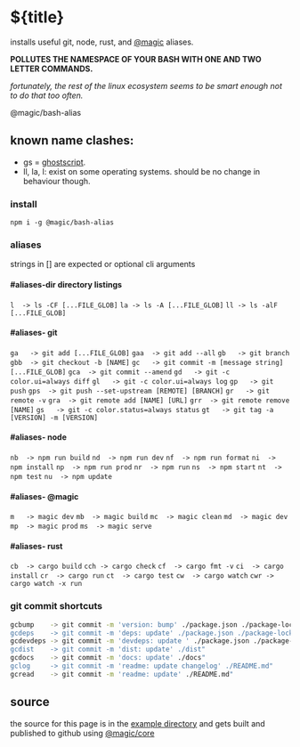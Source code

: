 # ${title}

installs useful git, node, rust, and [@magic](https://magic.github.io) aliases.

**POLLUTES THE NAMESPACE OF YOUR BASH WITH ONE AND TWO LETTER COMMANDS.**

_fortunately, the rest of the linux ecosystem seems to be smart enough not to do that too often._

<GitBadges>@magic/bash-alias</GitBadges>

## known name clashes:

- gs = [ghostscript](https://en.wikipedia.org/wiki/Ghostscript).
- ll, la, l: exist on some operating systems. should be no change in behaviour though.

### install

`npm i -g @magic/bash-alias`

### aliases

strings in [] are expected or optional cli arguments

#### #aliases-dir directory listings

`l  -> ls -CF [...FILE_GLOB]`
`la -> ls -A [...FILE_GLOB]`
`ll -> ls -alF [...FILE_GLOB]`

#### #aliases- git

`ga   -> git add [...FILE_GLOB]`
`gaa  -> git add --all`
`gb   -> git branch`
`gbb  -> git checkout -b [NAME]`
`gc   -> git commit -m [message string] [...FILE_GLOB]`
`gca  -> git commit --amend`
`gd   -> git -c color.ui=always diff`
`gl   -> git -c color.ui=always log`
`gp   -> git push`
`gps  -> git push --set-upstream [REMOTE] [BRANCH]`
`gr   -> git remote -v`
`gra  -> git remote add [NAME] [URL]`
`grr  -> git remote remove [NAME]`
`gs   -> git -c color.status=always status`
`gt   -> git tag -a [VERSION] -m [VERSION]`

#### #aliases- node

`nb  -> npm run build`
`nd  -> npm run dev`
`nf  -> npm run format`
`ni  -> npm install`
`np  -> npm run prod`
`nr  -> npm run`
`ns  -> npm start`
`nt  -> npm test`
`nu  -> npm update`

#### #aliases- @magic

`m   -> magic dev`
`mb  -> magic build`
`mc  -> magic clean`
`md  -> magic dev`
`mp  -> magic prod`
`ms  -> magic serve`

#### #aliases- rust

`cb  -> cargo build`
`cch -> cargo check`
`cf  -> cargo fmt -v`
`ci  -> cargo install`
`cr  -> cargo run`
`ct  -> cargo test`
`cw  -> cargo watch`
`cwr -> cargo watch -x run`


### git commit shortcuts

```bash
gcbump    -> git commit -m 'version: bump' ./package.json ./package-lock.json"
gcdeps    -> git commit -m 'deps: update' ./package.json ./package-lock.json"
gcdevdeps -> git commit -m 'devdeps: update ' ./package.json ./package-lock.json"
gcdist    -> git commit -m 'dist: update' ./dist"
gcdocs    -> git commit -m 'docs: update' ./docs"
gclog     -> git commit -m 'readme: update changelog' ./README.md"
gcread    -> git commit -m 'readme: update' ./README.md"
```

## source

the source for this page is in the
[example directory](https://github.com/magic/bash-alias/tree/master/docsrc/)
and gets built and published to github using
[@magic/core](https://github.com/magic/core)
